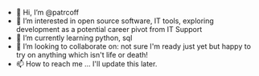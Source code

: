 - 👋 Hi, I’m @patrcoff
- 👀 I’m interested in open source software, IT tools, exploring development as a potential career pivot from IT Support
- 🌱 I’m currently learning python, sql
- 💞️ I’m looking to collaborate on: not sure I'm ready just yet but happy to try on anything which isn't life or death!
- 📫 How to reach me ... I'll update this later.

<!---
patrcoff/patrcoff is a ✨ special ✨ repository because its `README.md` (this file) appears on your GitHub profile.
You can click the Preview link to take a look at your changes.
--->
